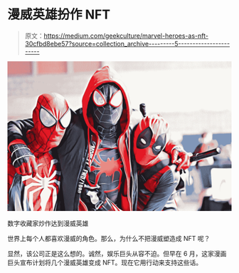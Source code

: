 # 漫威英雄扮作 NFT

> 原文：<https://medium.com/geekculture/marvel-heroes-as-nft-30cfbd8ebe57?source=collection_archive---------5----------------------->

![](img/fab5493f77ea322445c5bfd24d3ada09.png)

数字收藏家炒作达到漫威英雄

世界上每个人都喜欢漫威的角色。那么，为什么不把漫威塑造成 NFT 呢？

显然，该公司正是这么想的。诚然，娱乐巨头从容不迫。但早在 6 月，这家漫画巨头宣布计划将几个漫威英雄变成 NFT。现在它用行动来支持这些话。